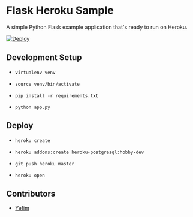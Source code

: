 Flask Heroku Sample
====================

A simple Python Flask example application that's ready to run on Heroku.

[![Deploy](https://www.herokucdn.com/deploy/button.svg)](https://heroku.com/deploy)

## Development Setup

* `virtualenv venv`

* `source venv/bin/activate`

* `pip install -r requirements.txt`

* `python app.py`

## Deploy

* `heroku create`

* `heroku addons:create heroku-postgresql:hobby-dev`

* `git push heroku master`

* `heroku open`

## Contributors

* [Yefim](https://twitter.com/yefim)
